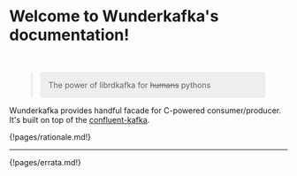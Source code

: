 # Welcome to Wunderkafka's documentation!

<br>

<figure>
    <blockquote style="margin: 0;">
        <p style="padding: 15px;background: #eee;border-radius: 5px;">The power of librdkafka for <s>humans</s> pythons</p>
    </blockquote>
</figure>

Wunderkafka provides handful facade for C-powered consumer/producer.
It's built on top of the [confluent-kafka](https://pypi.org/project/confluent-kafka/).

{!pages/rationale.md!}

---

{!pages/errata.md!}
